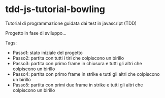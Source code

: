 # tdd-js-tutorial-bowling
Tutorial di programmazione guidata dai test in javascript (TDD)

Progetto in fase di sviluppo...

Tags:

- Passo1: stato iniziale del progetto
- Passo2: partita con tutti i tiri che colpiscono un birillo
- Passo3: partita con primo frame in chiusura e tutti gli altri che colpiscono un birillo
- Passo4: partita con primo frame in strike e tutti gli altri che colpiscono un birillo
- Passo5: partita con primi due frame in strike e tutti gli altri che colpiscono un birillo
